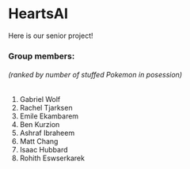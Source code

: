 # HeartsAI

Here is our senior project! 

### Group members:
###### (ranked by number of stuffed Pokemon in posession)

1. Gabriel Wolf
2. Rachel Tjarksen
3. Emile Ekambarem
4. Ben Kurzion
5. Ashraf Ibraheem
6. Matt Chang
7. Isaac Hubbard
8. Rohith Eswserkarek
